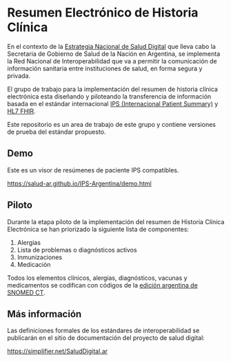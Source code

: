 # Resumen Electrónico de Historia Clínica

En el contexto de la [Estrategia Nacional de Salud Digital](https://www.argentina.gob.ar/noticias/se-aprobo-la-estrategia-nacional-de-salud-digital-2018-2024) que lleva cabo la Secretaria de Gobierno de Salud de la Nación en Argentina, se implementa la Red Nacional de Interoperabilidad que va a permitir la comunicación de información sanitaria entre instituciones de salud, en forma segura y privada.

El grupo de trabajo para la implementación del resumen de historia clínica electrónica esta diseñando y piloteando la transferencia de información basada en el estándar internacional [IPS (Internacional Patient Summary)](http://wiki.hl7.org/index.php?title=International_Patient_Summary_(IPS)) y [HL7 FHIR](https://www.hl7.org/fhir/).

Este repositorio es un area de trabajo de este grupo y contiene versiones de prueba del estándar propuesto.

## Demo

Este es un visor de resúmenes de paciente IPS compatibles.

https://salud-ar.github.io/IPS-Argentina/demo.html

## Piloto

Durante la etapa piloto de la implementación del resumen de Historia Clínica Electrónica se han priorizado la siguiente lista de componentes:

1. Alergias
2. Lista de problemas o diagnósticos activos
3. Inmunizaciones
4. Medicación

Todos los elementos clínicos, alergias, diagnósticos, vacunas y medicamentos se codifican con códigos de la [edición argentina de SNOMED CT](https://www.argentina.gob.ar/salud/snomed).

## Más información

Las definiciones formales de los estándares de interoperabilidad se publicarán en el sitio de documentación del proyecto de salud digital:

https://simplifier.net/SaludDigital.ar

